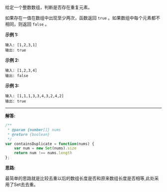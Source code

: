 给定一个整数数组，判断是否存在重复元素。

如果存在一值在数组中出现至少两次，函数返回 `true` 。如果数组中每个元素都不相同，则返回 `false` 。



**示例 1:**

```
输入: [1,2,3,1]
输出: true
```

**示例 2:**

```
输入: [1,2,3,4]
输出: false
```

**示例 3:**

```
输入: [1,1,1,3,3,4,3,2,4,2]
输出: true
```

***

**解答:**

```javascript
/**
 * @param {number[]} nums
 * @return {boolean}
 */
var containsDuplicate = function(nums) {
    var num = new Set(nums).size
    return num !== nums.length
};
```

**思路:**

最简单的思路就是比较去重以后的数组长度是否和原来数组长度是否相等,此处采用了Set去去重。